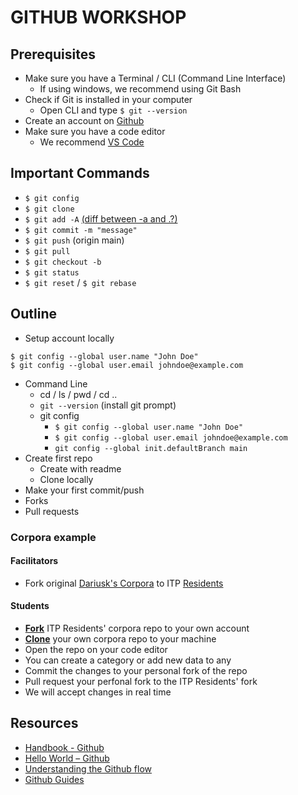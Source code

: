 # GITHUB WORKSHOP

## Prerequisites

* Make sure you have a Terminal / CLI (Command Line Interface)
  * If using windows, we recommend using Git Bash
* Check if Git is installed in your computer
  * Open CLI and type `$ git --version`
* Create an account on [Github](github.com)
* Make sure you have a code editor
  * We recommend [VS Code](https://code.visualstudio.com/)

## Important Commands

* `$ git config`
* `$ git clone`
* `$ git add -A` [(diff between -a and .?)](https://gist.github.com/dsernst/ee240ae8cac2c98e7d5d)
* `$ git commit -m "message"`
* `$ git push` (origin main)
* `$ git pull`
* `$ git checkout -b`
* `$ git status`
* `$ git reset` / `$ git rebase`

## Outline

* Setup account locally
```batch
$ git config --global user.name "John Doe"
$ git config --global user.email johndoe@example.com
```
* Command Line
  * cd / ls / pwd / cd ..
  * `git --version` (install git prompt)
  * git config
    * `$ git config --global user.name "John Doe"`
    * `$ git config --global user.email johndoe@example.com`
    * `git config --global init.defaultBranch main`
* Create first repo
  * Create with readme
  * Clone locally
* Make your first commit/push
* Forks
* Pull requests

### Corpora example

#### Facilitators

* Fork original [Dariusk's Corpora](https://github.com/dariusk/corpora) to ITP [Residents](https://github.com/itpresidents)

#### Students

* [**Fork**](https://guides.github.com/activities/forking/) ITP Residents' corpora repo to your own account
* [**Clone**]() your own corpora repo to your machine
* Open the repo on your code editor
* You can create a category or add new data to any
* Commit the changes to your personal fork of the repo
* Pull request your perfonal fork to the ITP Residents' fork
* We will accept changes in real time

## Resources

* [Handbook - Github](https://guides.github.com/introduction/git-handbook/)
* [Hello World – Github](https://guides.github.com/activities/hello-world/)
* [Understanding the Github flow](https://guides.github.com/introduction/flow/)
* [Github Guides](https://guides.github.com/)

